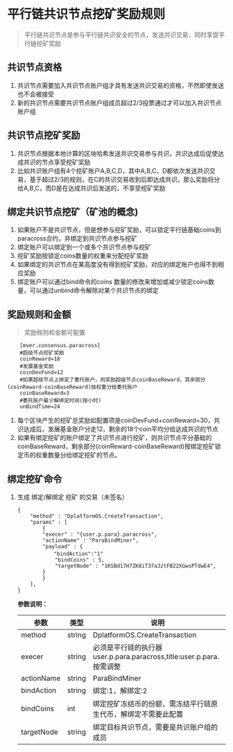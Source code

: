# 平行链共识节点挖矿奖励规则
>平行链共识节点是参与平行链共识安全的节点，发送共识交易，同时享受平行链挖矿奖励

## 共识节点资格
1. 共识节点需要加入共识节点账户组才具有发送共识交易的资格，不然即使发送也不会被接受
1. 新的共识节点需要共识节点账户组成员超过2/3投票通过才可以加入共识节点账户组

## 共识节点挖矿奖励
1. 共识节点根据本地计算的区块哈希发送共识交易参与共识，共识达成后促使达成共识的节点享受挖矿奖励
1. 比如共识账户组有4个挖矿账户A,B,C,D，其中A,B,C，D都依次发送共识交易，基于超过2/3的规则，在C的共识交易收到后即达成共识，那么奖励将分给A,B,C，而D是在达成共识后发送的，不享受挖矿奖励

## 绑定共识节点挖矿（矿池的概念)
1. 如果账户不是共识节点，但是想参与挖矿奖励，可以锁定平行链基础coins到paracross合约，并绑定到共识节点参与挖矿
1. 绑定账户可以绑定到一个或多个共识节点参与挖矿
1. 挖矿奖励按锁定coins数量的权重来分配挖矿奖励
1. 如果绑定的共识节点在某高度没有得到挖矿奖励，对应的绑定账户也得不到相应奖励
1. 绑定账户可以通过bind命令的coins 数量的修改来增加或减少锁定coins数量，可以通过unbind命令解除对某个共识节点的绑定

## 奖励规则和金额
>奖励规则和金额可配置
```
    [mver.consensus.paracross]
    #超级节点挖矿奖励
    coinReward=18
    #发展基金奖励
    coinDevFund=12
    #如果超级节点上绑定了委托账户，则奖励超级节点coinBaseReward，其余部分(coinReward-coinBaseReward)按权重分给委托账户
    coinBaseReward=3
    #委托账户最少解绑定时间(按小时)
    unBindTime=24
```
1. 每个区块产生的挖矿总奖励如配置项是coinDevFund+coinReward=30，共识达成后，发展基金账户分走12，剩余的18个coin平均分给达成共识的节点
1. 如果有绑定挖矿的账户绑定了共识节点进行挖矿，则共识节点平分基础的coinBaseReward，剩余部分(coinReward-coinBaseReward)按绑定挖矿锁定币的权重数量分给绑定挖矿的节点。

## 绑定挖矿命令
1. 生成 绑定/解绑定 挖矿 的交易（未签名）

    ```
    {
        "method" : "DplatformOS.CreateTransaction",
        "params" : [
            {
            "execer" : "{user.p.para}.paracross",
            "actionName" : "ParaBindMiner",
            "payload" : {
    　　　　　　　"bindAction":"1"
                "bindCoins" : 5,
                "targetNode" : "1KSBd17H7ZK8iT37aJztFB22XGwsPTdwE4",
            }
            }
        ],
    }
    ```

    **参数说明：**

    |参数|类型|说明|
    |----|----|----|
    |method|string|DplatformOS.CreateTransaction|
    |execer|string|必须是平行链的执行器user.p.para.paracross,title:user.p.para.按需调整|
    |actionName|string|ParaBindMiner|
    |bindAction|string|绑定:1，解绑定:2|
    |bindCoins|int|绑定挖矿冻结币的份额，需冻结平行链原生代币，解绑定不需要此配置|
    |targetNode|string|绑定目标共识节点，需要是共识账户组的成员|


